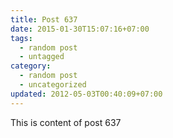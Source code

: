 ```yaml
---
title: Post 637
date: 2015-01-30T15:07:16+07:00
tags:
  - random post
  - untagged
category:
  - random post
  - uncategorized
updated: 2012-05-03T00:40:09+07:00
---
```

This is content of post 637